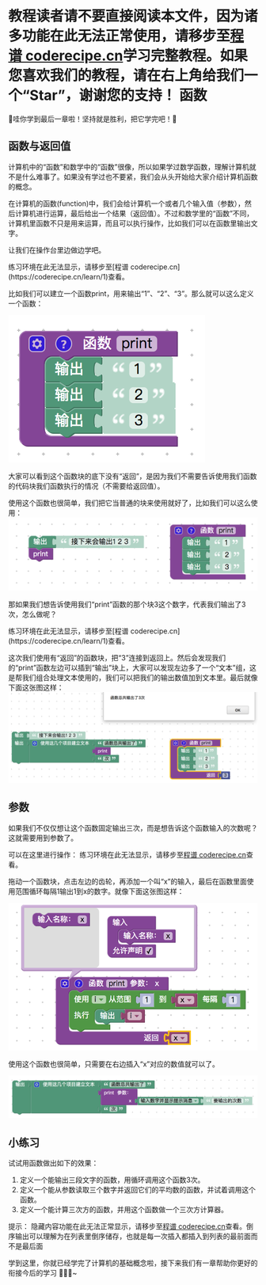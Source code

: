 <notice>教程读者请不要直接阅读本文件，因为诸多功能在此无法正常使用，请移步至[程谱 coderecipe.cn](https://coderecipe.cn/learn/1)学习完整教程。如果您喜欢我们的教程，请在右上角给我们一个“Star”，谢谢您的支持！</notice>
函数
======

🌟哇你学到最后一章啦！坚持就是胜利，把它学完吧！🌟

函数与返回值
------
计算机中的“函数”和数学中的“函数”很像，所以如果学过数学函数，理解计算机就不是什么难事了。如果没有学过也不要紧，我们会从头开始给大家介绍计算机函数的概念。

在计算机的函数(function)中，我们会给计算机一个或者几个输入值（参数），然后计算机进行运算，最后给出一个结果（返回值）。不过和数学里的“函数”不同，计算机里函数不只是用来运算，而且可以执行操作，比如我们可以在函数里输出文字。

让我们在操作台里边做边学吧。

<lab lang="blocks" parameters="color=false&name=chapter6lab1">
  <notice>练习环境在此无法显示，请移步至[程谱 coderecipe.cn](https://coderecipe.cn/learn/1)查看。</notice>
</lab>

比如我们可以建立一个函数print，用来输出“1”、“2”、“3”。那么就可以这么定义一个函数：

![函数](Pic1.png)

大家可以看到这个函数块的底下没有“返回”，是因为我们不需要告诉使用我们函数的代码块我们函数执行的情况（不需要给返回值）。

使用这个函数也很简单，我们把它当普通的块来使用就好了，比如我们可以这么使用：
![函数2](Pic2.png)

那如果我们想告诉使用我们“print”函数的那个块3这个数字，代表我们输出了3次，怎么做呢？

<lab lang="blocks" parameters="color=false&name=chapter6lab2">
  <notice>练习环境在此无法显示，请移步至[程谱 coderecipe.cn](https://coderecipe.cn/learn/1)查看。</notice>
</lab>

这次我们使用有“返回”的函数块，把“3”连接到返回上。然后会发现我们的“print”函数左边可以插到“输出”块上，大家可以发现左边多了一个“文本”组，这是帮我们组合处理文本使用的，我们可以把我们的输出数值加到文本里。最后就像下面这张图这样：
![函数3](Pic3.png)

参数
------
如果我们不仅仅想让这个函数固定输出三次，而是想告诉这个函数输入的次数呢？这就需要用到参数了。

可以在这里进行操作：
<lab lang="blocks" parameters="color=false&name=chapter6lab3">
  <notice>练习环境在此无法显示，请移步至[程谱 coderecipe.cn](https://coderecipe.cn/learn/1)查看。</notice>
</lab>

拖动一个函数块，点击左边的齿轮，再添加一个叫“x”的输入，最后在函数里面使用范围循环每隔1输出1到x的数字。就像下面这张图这样：

![函数4](Pic4.png)

使用这个函数也很简单，只需要在右边插入“x”对应的数值就可以了。

![函数5](Pic5.png)

小练习
------
试试用函数做出如下的效果：

1. 定义一个能输出三段文字的函数，用循环调用这个函数3次。
2. 定义一个能从参数读取三个数字并返回它们的平均数的函数，并试着调用这个函数。
3. 定义一个能计算三次方的函数，并用这个函数做一个三次方计算器。

提示：
<cr type="hidden"><notice>隐藏内容功能在此无法正常显示，请移步至[程谱 coderecipe.cn](https://coderecipe.cn/learn/1)查看。</notice>倒序输出可以理解为在列表里倒序储存，也就是每一次插入都插入到列表的最前面而不是最后面</cr>

学到这里，你就已经学完了计算机的基础概念啦，接下来我们有一章帮助你更好的衔接今后的学习 👏👏👏~
